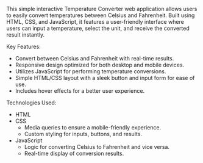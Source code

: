This simple interactive Temperature Converter web application allows users to easily convert temperatures between Celsius and Fahrenheit. Built using HTML, CSS, and JavaScript, it features a user-friendly interface where users can input a temperature, select the unit, and receive the converted result instantly.

Key Features:
- Convert between Celsius and Fahrenheit with real-time results.
- Responsive design optimized for both desktop and mobile devices.
- Utilizes JavaScript for performing temperature conversions.
- Simple HTML/CSS layout with a sleek button and input form for ease of use.
- Includes hover effects for a better user experience.

Technologies Used:
- HTML
- CSS
  - Media queries to ensure a mobile-friendly experience.
  - Custom styling for inputs, buttons, and results.
- JavaScript
  - Logic for converting Celsius to Fahrenheit and vice versa.
  - Real-time display of conversion results.
